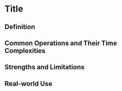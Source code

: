 # Title

## Definition

## Common Operations and Their Time Complexities

## Strengths and Limitations

## Real-world Use
